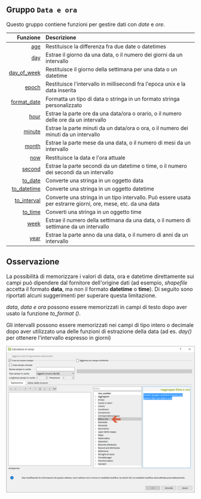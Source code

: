 ## Gruppo `Data e ora`

Questo gruppo contiene funzioni per gestire dati con _date_ e _ore_.

 Funzione  | Descrizione
----------:|:-----------
|[age](funzioni/age.md)|Restituisce la differenza fra due date o datetimes
|[day](funzioni/day.md)|Estrae il giorno da una data, o il numero dei giorni da un intervallo
|[day_of_week](funzioni/day_of_week.md)|Restituisce il giorno della settimana per una data o un datetime
|[epoch](funzioni/epoch.md)|Restituisce l'intervallo in millisecondi fra l'epoca unix e la data inserita
|[format_date](funzioni/format_date.md)|Formatta un tipo di data o stringa in un formato stringa personalizzato
|[hour](funzioni/hour.md)|Estrae la parte ore da una data/ora o orario, o il numero delle ore da un intervallo
|[minute](funzioni/minute.md)|Estrae la parte minuti da un data/ora o ora, o il numero dei minuti da un intervallo
|[month](funzioni/month.md)|Estrae la parte mese da una data, o il numero di mesi da un intervallo
|[now](funzioni/now.md)|Restituisce la data e l'ora attuale
|[second](funzioni/second.md)|Estrae la parte secondi da un datetime o time, o il numero dei secondi da un intervallo
|[to_date](funzioni/to_date.md)|Converte una stringa in un oggetto data
|[to_datetime](funzioni/to_datetime.md)|Converte una stringa in un oggetto datetime
|[to_interval](funzioni/to_interval.md)|Converte una stringa in un tipo intervallo. Può essere usata per estrarre giorni, ore, mese, etc. da una data
|[to_time](funzioni/to_time.md)|Converti una stringa in un oggetto time
|[week](funzioni/week.md)|Estrae il numero della settimana da una data, o il numero di settimane da un intervallo
|[year](funzioni/year.md)|Estrae la parte anno da una data, o il numero di anni da un intervallo

## Osservazione

La possibilità di memorizzare i valori di data, ora e datetime direttamente sui campi può dipendere dal fornitore dell'origine dati (ad esempio, _shapefile_ accetta il formato **data**, ma non il formato **datetime** o **time**). Di seguito sono riportati alcuni suggerimenti per superare questa limitazione.

_data_, _data e ora_ possono essere memorizzati in campi di testo dopo aver usato la funzione _to_format ()_.

Gli intervalli possono essere memorizzati nei campi di tipo intero o decimale dopo aver utilizzato una delle funzioni di estrazione della data (ad es. _day()_ per ottenere l'intervallo espresso in giorni)

<img src="/img/data_e_ora/gruppo_data_e_ora1.png">
